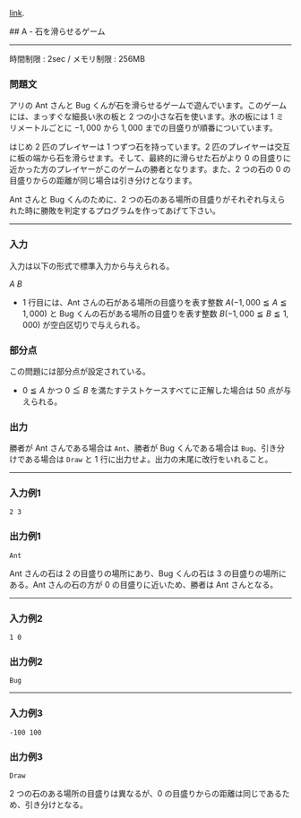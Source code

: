 [link](http://arc020.contest.atcoder.jp/tasks/arc020_1).


<script type="text/x-mathjax-config">
  MathJax.Hub.Config({ tex2jax: { inlineMath: [ ['$','$'] ] } });
</script>
<script type="text/javascript"
src="https://cdn.mathjax.org/mathjax/latest/MathJax.js?config=TeX-MML-AM_CHTML">
</script>## A - 石を滑らせるゲーム

----------

時間制限 : 2sec / メモリ制限 : 256MB

### 問題文

アリの Ant さんと Bug くんが石を滑らせるゲームで遊んでいます。このゲームには、まっすぐな細長い氷の板と $2$ つの小さな石を使います。氷の板には $1$ ミリメートルごとに $-1,000$ から $1,000$ までの目盛りが順番についています。

はじめ $2$ 匹のプレイヤーは $1$ つずつ石を持っています。$2$ 匹のプレイヤーは交互に板の端から石を滑らせます。そして、最終的に滑らせた石がより $0$ の目盛りに近かった方のプレイヤーがこのゲームの勝者となります。また、$2$ つの石の $0$ の目盛りからの距離が同じ場合は引き分けとなります。

Ant さんと Bug くんのために、$2$ つの石のある場所の目盛りがそれぞれ与えられた時に勝敗を判定するプログラムを作ってあげて下さい。

----------

### 入力

入力は以下の形式で標準入力から与えられる。

>
$A$ $B$


* $1$ 行目には、Ant さんの石がある場所の目盛りを表す整数 $A (-1,000 ≦ A ≦ 1,000)$ と Bug くんの石がある場所の目盛りを表す整数 $B (-1,000 ≦ B ≦ 1,000)$ が空白区切りで与えられる。

### 部分点

この問題には部分点が設定されている。

* $0 ≦ A$ かつ $0 ≦ B$ を満たすテストケースすべてに正解した場合は $50$ 点が与えられる。

### 出力

勝者が Ant さんである場合は `Ant`、勝者が Bug くんである場合は `Bug`、引き分けである場合は `Draw` と $1$ 行に出力せよ。出力の末尾に改行をいれること。

----------

### 入力例1

```
2 3
```

### 出力例1

```
Ant
```

Ant さんの石は $2$ の目盛りの場所にあり、Bug くんの石は $3$ の目盛りの場所にある。Ant さんの石の方が $0$ の目盛りに近いため、勝者は Ant さんとなる。

----------

### 入力例2

```
1 0
```

### 出力例2

```
Bug
```

----------

### 入力例3

```
-100 100
```

### 出力例3

```
Draw
```

$2$ つの石のある場所の目盛りは異なるが、$0$ の目盛りからの距離は同じであるため、引き分けとなる。

